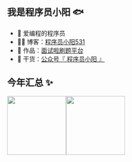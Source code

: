 ## 我是程序员小阳 🐟

- 🐧 爱编程的程序员
- 👨‍💻 博客：<a href="https://blog.csdn.net/xiaoyang531?type=blog" target="_blank">程序员小阳531</a>
- 🏡 作品：<a href="https://github.com/zhangxyl/mianshila" target="_blank">面试啦刷题平台</a>
- 🌱 干货：<a href="" target="_blank">公众号『 程序员小阳 』</a>


## 今年汇总 ✨

<img align="" height="137px" src="https://github-readme-stats.vercel.app/api?username=zhangxyl&hide_title=true&hide_border=true&show_icons=true&include_all_commits=true&line_height=21&bg_color=0,EC6C6C,FFD479,FFFC79,73FA79&theme=graywhite&locale=cn" /><img align="" height="137px" src="https://github-readme-stats.vercel.app/api/top-langs/?username=zhangxyl&hide_title=true&hide_border=true&layout=compact&bg_color=0,73FA79,73FDFF,D783FF&theme=graywhite&locale=cn" />
